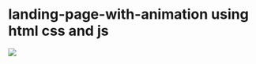 # landing-page-with-animation using html css and js

![](https://media.giphy.com/media/tyv3QC8bE1wRZDJK7Y/giphy.gif)
